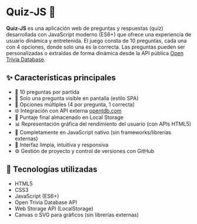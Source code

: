 # Quiz-JS 🧠

**Quiz-JS** es una aplicación web de preguntas y respuestas (quiz) desarrollada con JavaScript moderno (ES6+) que ofrece una experiencia de usuario dinámica y entretenida. El juego consta de 10 preguntas, cada una con 4 opciones, donde solo una es la correcta. Las preguntas pueden ser personalizadas o extraídas de forma dinámica desde la API pública [Open Trivia Database](https://opentdb.com/).

## ✨ Características principales

- 🎯 10 preguntas por partida
- 🔄 Solo una pregunta visible en pantalla (estilo SPA)
- 🧠 Opciones múltiples (4 por pregunta, 1 correcta)
- 🌐 Integración con API externa [opentdb.com](https://opentdb.com/)
- 💾 Puntaje final almacenado en Local Storage
- 📊 Representación gráfica del rendimiento del usuario (con APIs HTML5)
- 🧩 Completamente en JavaScript nativo (sin frameworks/librerías externas)
- 🌈 Interfaz limpia, intuitiva y responsiva
- ⚙️ Gestión de proyecto y control de versiones con GitHub

## 🚀 Tecnologías utilizadas

- HTML5
- CSS3
- JavaScript (ES6+)
- Open Trivia Database API
- Web Storage API (LocalStorage)
- Canvas o SVG para gráficos (sin librerías externas)

